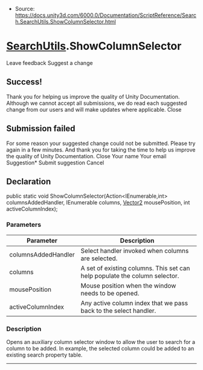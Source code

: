 * Source: https://docs.unity3d.com/6000.0/Documentation/ScriptReference/Search.SearchUtils.ShowColumnSelector.html

#  [SearchUtils](https://docs.unity3d.com/6000.0/Documentation/ScriptReference/Search.SearchUtils.html).ShowColumnSelector
Leave feedback
Suggest a change
## Success!
Thank you for helping us improve the quality of Unity Documentation. Although we cannot accept all submissions, we do read each suggested change from our users and will make updates where applicable.
Close
## Submission failed
For some reason your suggested change could not be submitted. Please <a>try again</a> in a few minutes. And thank you for taking the time to help us improve the quality of Unity Documentation.
Close
Your name Your email Suggestion* Submit suggestion
Cancel
## Declaration
public static void ShowColumnSelector(Action<IEnumerable<SearchColumn>,int> columnsAddedHandler, IEnumerable<SearchColumn> columns, [Vector2](https://docs.unity3d.com/6000.0/Documentation/ScriptReference/Vector2.html) mousePosition, int activeColumnIndex); 
### Parameters
Parameter | Description  
---|---  
columnsAddedHandler | Select handler invoked when columns are selected.  
columns | A set of existing columns. This set can help populate the column selector.  
mousePosition | Mouse position when the window needs to be opened.  
activeColumnIndex | Any active column index that we pass back to the select handler.  
### Description
Opens an auxiliary column selector window to allow the user to search for a column to be added.
In example, the selected column could be added to an existing search property table.
* * *
